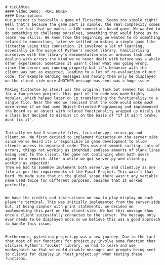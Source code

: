     # ticLANtoe
    #### Video Demo:  <URL HERE>
    #### Description:
    Our project is basically a game of Tictactoe. Seems too simple right? Well that's because the game part is simple, the real complexity comes from the fact that we madeit a LAN connection based game. We wanted to do something to challenge ourselves, something that would force us to learn new skills. We knew from the beginning we wanted to do something related to connection, later we settled on making a simple game like tictactoe using this connection. It involved a lot of learning, especially in the usage of Python's socket library. Familiarising ourselves with the library's documentation was an arduous task and dealing with errors the kind we've never dealt with before was a whole other experience. Sometimes it wasn't clear what was going wrong, since the server was running properly but it's behavior with the client was not as expected, leading to a lot of re-evaluation of our code, for example sending messages and having them only be displayed on the client side once ANOTHER message was sent was a huge issue.
    
    Making tictactoe by itself was the original task but seemed too simple for a two-person project. this part of the code was made highly modular, which helped later on in transferring the functionality to a single file. Near the end we realised that the code would make much more sense if we had used Object-Oriented-Programming and implemented the board as an object with related functionality wrapped up nicely in a class but decided to dismiss it on the basis of "If it ain't broke, dont fix it".

    
    Initially we had 3 seperate files, tictactoe.py, server.py and client.py. We first decided to implement tictactoe on the server side since we've heard its irresponsible in game development to allow clients access to important code; This was not smooth sailing. Lots of errors, things not working as intended, endless amounts of blank lines being sent to the client, the game not continuing when both users agree to a rematch. After a while we got server.py and client.py working as expected!
    Then we had to somehow implement both server.py and client.py as one file as per the requirements of the Final Project. This wasn't that hard. We made sure that on the global scope there wasn't any variable name used twice for different purposes, besides that it worked perfectly.

    
    We have the credits and instructions on how to play display on each player's terminal. This was initially implemented from the server-side but, it being simpler with print statements, we decided on implementing this part on the client-side. We had this message show once a client successfully connected to the server. The message only ever needs to be displayed once so we believe this was a good approach to handle this issue.

    
    Furthermore, pytesting project.py was a new journey. Due to the fact that most of our functions for project.py involve some function that utilizes Python's "socket" library, we had to learn and use monkeypatch so that we could disable messages and prompts being sent to clients for display in "test_project.py" when testing these functions.

